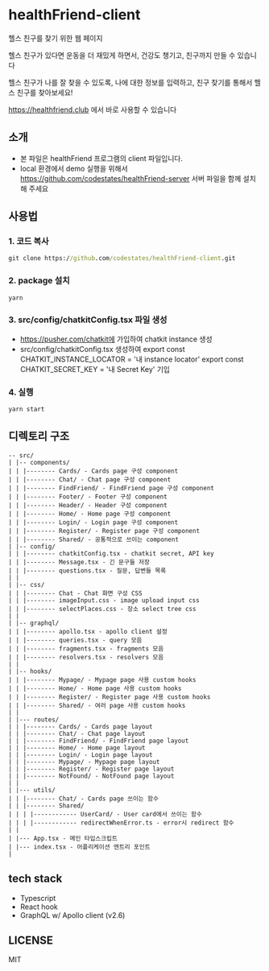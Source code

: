 # healthFriend-client

헬스 친구를 찾기 위한 웹 페이지

헬스 친구가 있다면 운동을 더 재밌게 하면서, 건강도 챙기고, 친구까지 만들 수 있습니다

헬스 친구가 나를 잘 찾을 수 있도록, 나에 대한 정보를 입력하고, 친구 찾기를 통해서 헬스 친구를 찾아보세요!

https://healthfriend.club 에서 바로 사용할 수 있습니다

## 소개

- 본 파일은 healthFriend 프로그램의 client 파일입니다.
- local 환경에서 demo 실행을 위해서 https://github.com/codestates/healthFriend-server 서버 파일을 함께 설치해 주세요

## 사용법

### 1. 코드 복사

```cmd
git clone https://github.com/codestates/healthFriend-client.git
```

### 2. package 설치

```cmd
yarn
```

### 3. src/config/chatkitConfig.tsx 파일 생성

- https://pusher.com/chatkit에 가입하여 chatkit instance 생성
- src/config/chatkitConfig.tsx 생성하여
  export const CHATKIT_INSTANCE_LOCATOR = '내 instance locator'
  export const CHATKIT_SECRET_KEY = '내 Secret Key'
  기입

### 4. 실행

```cmd
yarn start
```

## 디렉토리 구조

```
-- src/
| |-- components/
| | |-------- Cards/ - Cards page 구성 component
| | |-------- Chat/ - Chat page 구성 component
| | |-------- FindFriend/ - FindFriend page 구성 component
| | |-------- Footer/ - Footer 구성 component
| | |-------- Header/ - Header 구성 component
| | |-------- Home/ - Home page 구성 component
| | |-------- Login/ - Login page 구성 component
| | |-------- Register/ - Register page 구성 component
| | |-------- Shared/ - 공통적으로 쓰이는 component
| |-- config/
| | |-------- chatkitConfig.tsx - chatkit secret, API key
| | |-------- Message.tsx - 긴 문구들 저장
| | |-------- questions.tsx - 질문, 답변들 목록
| |
| |-- css/
| | |-------- Chat - Chat 화면 구성 CSS
| | |-------- imageInput.css - image upload input css
| | |-------- selectPlaces.css - 장소 select tree css
| |
| |-- graphql/
| | |-------- apollo.tsx - apollo client 설정
| | |-------- queries.tsx - query 모음
| | |-------- fragments.tsx - fragments 모음
| | |-------- resolvers.tsx - resolvers 모음
| |
| |-- hooks/
| | |-------- Mypage/ - Mypage page 사용 custom hooks
| | |-------- Home/ - Home page 사용 custom hooks
| | |-------- Register/ - Register page 사용 custom hooks
| | |-------- Shared/ - 여러 page 사용 custom hooks
| |
| |--- routes/
| | |-------- Cards/ - Cards page layout
| | |-------- Chat/ - Chat page layout
| | |-------- FindFriend/ - FindFriend page layout
| | |-------- Home/ - Home page layout
| | |-------- Login/ - Login page layout
| | |-------- Mypage/ - Mypage page layout
| | |-------- Register/ - Register page layout
| | |-------- NotFound/ - NotFound page layout
| |
| |--- utils/
| | |-------- Chat/ - Cards page 쓰이는 함수
| | |-------- Shared/
| | | |------------ UserCard/ - User card에서 쓰이는 함수
| | | |------------ redirectWhenError.ts - error시 redirect 함수
| |
| |--- App.tsx - 메인 타입스크립트
| |--- index.tsx - 어플리케이션 엔트리 포인트
|
```

## tech stack

- Typescript
- React hook
- GraphQL w/ Apollo client (v2.6)

## LICENSE

MIT

